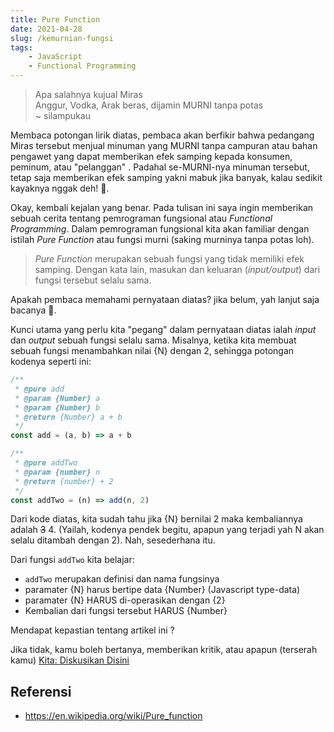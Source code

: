 ```yaml
---
title: Pure Function
date: 2021-04-28
slug: /kemurnian-fungsi
tags:
    - JavaScript
    - Functional Programming
---
```


> Apa salahnya kujual Miras   
> Anggur, Vodka, Arak beras, dijamin MURNI tanpa potas    
> ~ silampukau

Membaca potongan lirik diatas, pembaca akan berfikir bahwa pedangang Miras tersebut menjual minuman yang MURNI tanpa campuran atau bahan pengawet yang dapat memberikan efek samping kepada konsumen, peminum, atau "pelanggan" . Padahal se-MURNI-nya minuman tersebut, tetap saja memberikan efek samping yakni mabuk jika banyak, kalau sedikit kayaknya nggak deh! 👀.

Okay, kembali kejalan yang benar. Pada tulisan ini saya ingin memberikan sebuah cerita tentang pemrograman fungsional atau _Functional Programming_. Dalam pemrograman fungsional kita akan familiar dengan istilah _Pure Function_ atau fungsi murni (saking murninya tanpa potas loh). 

> _Pure Function_ merupakan sebuah fungsi yang tidak memiliki efek samping. Dengan kata lain, masukan dan keluaran (_input/output_) dari fungsi tersebut selalu sama.  
   
Apakah pembaca memahami pernyataan diatas? jika belum, yah lanjut saja bacanya 🙌. 

Kunci utama yang perlu kita "pegang" dalam pernyataan diatas ialah _input_ dan _output_ sebuah fungsi selalu sama. Misalnya, ketika kita membuat sebuah fungsi menambahkan nilai {N} dengan 2, sehingga potongan kodenya seperti ini:

```js
/**
 * @pure add
 * @param {Number} a
 * @param {Number} b
 * @return {Number} a + b
 */
const add = (a, b) => a + b

/**
 * @pure addTwo
 * @param {number} n
 * @return {number} + 2
 */
const addTwo = (n) => add(n, 2)
```
   
Dari kode diatas, kita sudah tahu jika {N} bernilai 2 maka kembaliannya adalah ~~3~~ 4. (Yailah, kodenya pendek begitu, apapun yang terjadi yah N akan selalu ditambah dengan 2). Nah, sesederhana itu.

Dari fungsi `addTwo` kita belajar: 

* `addTwo` merupakan definisi dan nama fungsinya
* paramater {N} harus bertipe data {Number} (Javascript type-data) 
* paramater {N} HARUS di-operasikan dengan {2}
* Kembalian dari fungsi tersebut HARUS {Number} 

Mendapat kepastian tentang artikel ini ? 

Jika tidak, kamu boleh bertanya, memberikan kritik, atau apapun (terserah kamu) [Kita: Diskusikan Disini](https://github.com/ri7nz/rin.rocks/discussions/10)


## Referensi
* https://en.wikipedia.org/wiki/Pure_function

